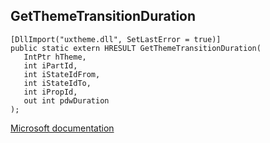 ## GetThemeTransitionDuration

```
[DllImport("uxtheme.dll", SetLastError = true)]
public static extern HRESULT GetThemeTransitionDuration(
   IntPtr hTheme,
   int iPartId,
   int iStateIdFrom,
   int iStateIdTo,
   int iPropId,
   out int pdwDuration
);
```

[Microsoft documentation](https://docs.microsoft.com/en-us/windows/win32/api/uxtheme/nf-uxtheme-getthemetransitionduration)
